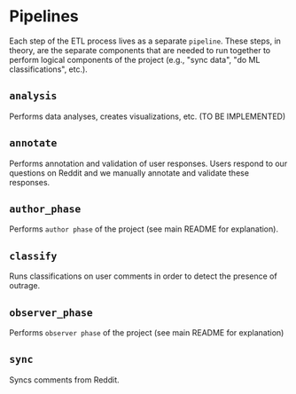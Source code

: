 # Pipelines

Each step of the ETL process lives as a separate `pipeline`. These steps, in theory, are the separate components that are needed to run together to perform logical components of the project (e.g., "sync data", "do ML classifications", etc.).

## `analysis`

Performs data analyses, creates visualizations, etc. (TO BE IMPLEMENTED)

## `annotate`

Performs annotation and validation of user responses. Users respond to our questions on Reddit and we manually annotate and validate these responses.

## `author_phase`

Performs `author phase` of the project (see main README for explanation).

## `classify`

Runs classifications on user comments in order to detect the presence of outrage.

## `observer_phase`

Performs `observer phase` of the project (see main README for explanation)

## `sync`

Syncs comments from Reddit.
